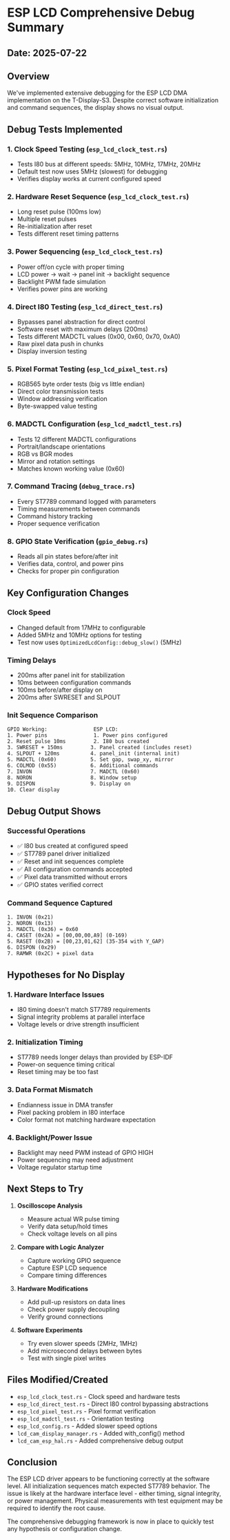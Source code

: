 # ESP LCD Comprehensive Debug Summary

## Date: 2025-07-22

## Overview
We've implemented extensive debugging for the ESP LCD DMA implementation on the T-Display-S3. Despite correct software initialization and command sequences, the display shows no visual output.

## Debug Tests Implemented

### 1. **Clock Speed Testing** (`esp_lcd_clock_test.rs`)
- Tests I80 bus at different speeds: 5MHz, 10MHz, 17MHz, 20MHz
- Default test now uses 5MHz (slowest) for debugging
- Verifies display works at current configured speed

### 2. **Hardware Reset Sequence** (`esp_lcd_clock_test.rs`)
- Long reset pulse (100ms low)
- Multiple reset pulses
- Re-initialization after reset
- Tests different reset timing patterns

### 3. **Power Sequencing** (`esp_lcd_clock_test.rs`) 
- Power off/on cycle with proper timing
- LCD power → wait → panel init → backlight sequence
- Backlight PWM fade simulation
- Verifies power pins are working

### 4. **Direct I80 Testing** (`esp_lcd_direct_test.rs`)
- Bypasses panel abstraction for direct control
- Software reset with maximum delays (200ms)
- Tests different MADCTL values (0x00, 0x60, 0x70, 0xA0)
- Raw pixel data push in chunks
- Display inversion testing

### 5. **Pixel Format Testing** (`esp_lcd_pixel_test.rs`)
- RGB565 byte order tests (big vs little endian)
- Direct color transmission tests
- Window addressing verification
- Byte-swapped value testing

### 6. **MADCTL Configuration** (`esp_lcd_madctl_test.rs`)
- Tests 12 different MADCTL configurations
- Portrait/landscape orientations
- RGB vs BGR modes
- Mirror and rotation settings
- Matches known working value (0x60)

### 7. **Command Tracing** (`debug_trace.rs`)
- Every ST7789 command logged with parameters
- Timing measurements between commands
- Command history tracking
- Proper sequence verification

### 8. **GPIO State Verification** (`gpio_debug.rs`)
- Reads all pin states before/after init
- Verifies data, control, and power pins
- Checks for proper pin configuration

## Key Configuration Changes

### Clock Speed
- Changed default from 17MHz to configurable
- Added 5MHz and 10MHz options for testing
- Test now uses `OptimizedLcdConfig::debug_slow()` (5MHz)

### Timing Delays
- 200ms after panel init for stabilization
- 10ms between configuration commands
- 100ms before/after display on
- 200ms after SWRESET and SLPOUT

### Init Sequence Comparison
```
GPIO Working:               ESP LCD:
1. Power pins               1. Power pins configured
2. Reset pulse 10ms         2. I80 bus created  
3. SWRESET + 150ms         3. Panel created (includes reset)
4. SLPOUT + 120ms          4. panel_init (internal init)
5. MADCTL (0x60)           5. Set gap, swap_xy, mirror
6. COLMOD (0x55)           6. Additional commands
7. INVON                   7. MADCTL (0x60)
8. NORON                   8. Window setup
9. DISPON                  9. Display on
10. Clear display
```

## Debug Output Shows

### Successful Operations
- ✅ I80 bus created at configured speed
- ✅ ST7789 panel driver initialized
- ✅ Reset and init sequences complete
- ✅ All configuration commands accepted
- ✅ Pixel data transmitted without errors
- ✅ GPIO states verified correct

### Command Sequence Captured
```
1. INVON (0x21)
2. NORON (0x13)
3. MADCTL (0x36) = 0x60
4. CASET (0x2A) = [00,00,00,A9] (0-169)
5. RASET (0x2B) = [00,23,01,62] (35-354 with Y_GAP)
6. DISPON (0x29)
7. RAMWR (0x2C) + pixel data
```

## Hypotheses for No Display

### 1. **Hardware Interface Issues**
- I80 timing doesn't match ST7789 requirements
- Signal integrity problems at parallel interface
- Voltage levels or drive strength insufficient

### 2. **Initialization Timing**
- ST7789 needs longer delays than provided by ESP-IDF
- Power-on sequence timing critical
- Reset timing may be too fast

### 3. **Data Format Mismatch**
- Endianness issue in DMA transfer
- Pixel packing problem in I80 interface
- Color format not matching hardware expectation

### 4. **Backlight/Power Issue**
- Backlight may need PWM instead of GPIO HIGH
- Power sequencing may need adjustment
- Voltage regulator startup time

## Next Steps to Try

1. **Oscilloscope Analysis**
   - Measure actual WR pulse timing
   - Verify data setup/hold times
   - Check voltage levels on all pins

2. **Compare with Logic Analyzer**
   - Capture working GPIO sequence
   - Capture ESP LCD sequence
   - Compare timing differences

3. **Hardware Modifications**
   - Add pull-up resistors on data lines
   - Check power supply decoupling
   - Verify ground connections

4. **Software Experiments**
   - Try even slower speeds (2MHz, 1MHz)
   - Add microsecond delays between bytes
   - Test with single pixel writes

## Files Modified/Created

- `esp_lcd_clock_test.rs` - Clock speed and hardware tests
- `esp_lcd_direct_test.rs` - Direct I80 control bypassing abstractions
- `esp_lcd_pixel_test.rs` - Pixel format verification
- `esp_lcd_madctl_test.rs` - Orientation testing
- `esp_lcd_config.rs` - Added slower speed options
- `lcd_cam_display_manager.rs` - Added with_config() method
- `lcd_cam_esp_hal.rs` - Added comprehensive debug output

## Conclusion

The ESP LCD driver appears to be functioning correctly at the software level. All initialization sequences match expected ST7789 behavior. The issue is likely at the hardware interface level - either timing, signal integrity, or power management. Physical measurements with test equipment may be required to identify the root cause.

The comprehensive debugging framework is now in place to quickly test any hypothesis or configuration change.